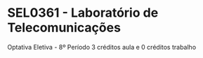 # SEL0361 - Laboratório de Telecomunicações
Optativa Eletiva - 8º Período
3 créditos aula e 0 créditos trabalho
